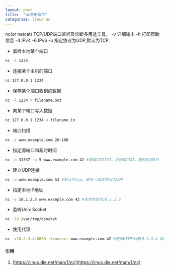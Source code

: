 ```yaml
---
layout: post
title:  "nc常用命令"
categories: linux nc
---
```


nc(or netcat) TCP/UDP端口监听及诊断多用途工具。
-v 详细输出
-h 打印帮助信息
-4 IPv4
-6 IPv6
-u 指定协议为UDP,默认为TCP

* 监听本地某个端口
``` bash
nc -l 1234   
```
* 连接某个主机的端口
``` bash
nc 127.0.0.1 1234
```
* 保存某个端口收到的数据
``` bash
nc -l 1234 > filename.out
```
* 向某个端口写入数据
``` bash
nc 127.0.0.1 1234 < filename.in
```
* 端口扫描
``` bash
nc -z www.example.com 20-100
```
* 指定源端口和超时时间
``` bash
nc -p 31337 -w 5 www.example.com 42 #源端口31337，目标端口42，超时时间5秒
```
* 建立UDP连接
``` bash
nc -u www.example.com 53 #默认为tcp，使用-u指定协议为UDP
```
* 指定本地IP地址
``` bash
nc -s 10.1.2.3 www.example.com 42 #本地地址为10.1.2.3
```
* 监听Unix Socket
``` bash
nc -lU /var/tmp/dsocket
```
* 使用代理
``` bash
nc -x10.2.3.4:8080 -Xconnect www.example.com 42 #使用HTTP代理10.2.3.4 端口8080
```

#### 引用
1. [https://linux.die.net/man/1/nc](https://linux.die.net/man/1/nc)
